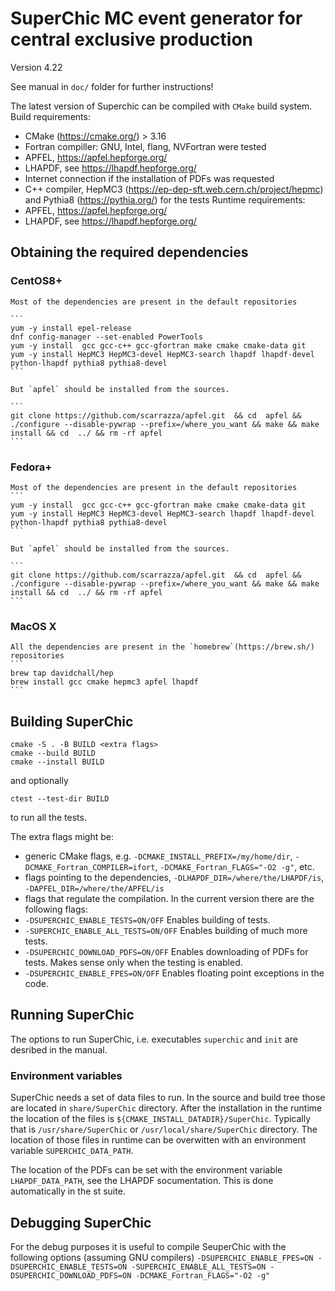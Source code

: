 # SuperChic MC event generator for central exclusive production

Version 4.22

See manual in `doc/` folder for further instructions!


The latest version of Superchic can be compiled with `CMake` build system.
Build requirements: 
 - CMake (https://cmake.org/) > 3.16
 - Fortran compiller: GNU, Intel, flang, NVFortran were tested
 - APFEL, https://apfel.hepforge.org/
 - LHAPDF, see https://lhapdf.hepforge.org/
 - Internet connection if the installation of PDFs was requested
 - C++ compiler, HepMC3 (https://ep-dep-sft.web.cern.ch/project/hepmc) and Pythia8 (https://pythia.org/) for the tests
Runtime requirements:
 - APFEL, https://apfel.hepforge.org/
 - LHAPDF, see https://lhapdf.hepforge.org/


## Obtaining the required dependencies

### CentOS8+

    Most of the dependencies are present in the default repositories
    
    ```
    yum -y install epel-release
    dnf config-manager --set-enabled PowerTools
    yum -y install  gcc gcc-c++ gcc-gfortran make cmake cmake-data git
    yum -y install HepMC3 HepMC3-devel HepMC3-search lhapdf lhapdf-devel python-lhapdf pythia8 pythia8-devel
    ```
    
    But `apfel` should be installed from the sources.

    ```
    git clone https://github.com/scarrazza/apfel.git  && cd  apfel && ./configure --disable-pywrap --prefix=/where_you_want && make && make install && cd  ../ && rm -rf apfel
    ```

### Fedora+

    Most of the dependencies are present in the default repositories
    ```
    yum -y install  gcc gcc-c++ gcc-gfortran make cmake cmake-data git
    yum -y install HepMC3 HepMC3-devel HepMC3-search lhapdf lhapdf-devel python-lhapdf pythia8 pythia8-devel
    ```

    But `apfel` should be installed from the sources.

    ```
    git clone https://github.com/scarrazza/apfel.git  && cd  apfel && ./configure --disable-pywrap --prefix=/where_you_want && make && make install && cd  ../ && rm -rf apfel
    ```

### MacOS X
    All the dependencies are present in the `homebrew`(https://brew.sh/) repositories
    ```
    brew tap davidchall/hep
    brew install gcc cmake hepmc3 apfel lhapdf
    ```

## Building SuperChic

```
cmake -S . -B BUILD <extra flags>
cmake --build BUILD
cmake --install BUILD
```

and optionally

```
ctest --test-dir BUILD
```
to run all the tests.


The extra flags might be:
- generic CMake flags, e.g. `-DCMAKE_INSTALL_PREFIX=/my/home/dir`, `-DCMAKE_Fortran_COMPILER=ifort`, `-DCMAKE_Fortran_FLAGS="-O2 -g"`, etc.
- flags pointing to the dependencies, `-DLHAPDF_DIR=/where/the/LHAPDF/is`, `-DAPFEL_DIR=/where/the/APFEL/is`
- flags that regulate the compilation. In the current version there are the following flags: 
 - `-DSUPERCHIC_ENABLE_TESTS=ON/OFF`     Enables building of tests.
 - `-SUPERCHIC_ENABLE_ALL_TESTS=ON/OFF`  Enables building of much more tests.
 - `-DSUPERCHIC_DOWNLOAD_PDFS=ON/OFF`    Enables downloading of PDFs for tests. Makes sense only when the testing is enabled.
 - `-DSUPERCHIC_ENABLE_FPES=ON/OFF`      Enables floating point exceptions in the code. 

## Running SuperChic

The options to run SuperChic, i.e. executables `superchic` and `init` are desribed in the manual.

### Environment variables
SuperChic needs a set of data files to run.
In the source and build tree those are located in `share/SuperChic` directory.
After the installation in the runtime the location of the files is `${CMAKE_INSTALL_DATADIR}/SuperChic`. Typically that is 
`/usr/share/SuperChic` or `/usr/local/share/SuperChic` directory.
The location of those files in runtime can be overwitten with an environment variable `SUPERCHIC_DATA_PATH`.


The location of the PDFs can be set with the environment variable `LHAPDF_DATA_PATH`, see the LHAPDF socumentation. 
This is done automatically in the st suite.


## Debugging SuperChic

For the debug purposes it is useful to compile SeuperChic with the following options (assuming GNU compilers)
`-DSUPERCHIC_ENABLE_FPES=ON -DSUPERCHIC_ENABLE_TESTS=ON -SUPERCHIC_ENABLE_ALL_TESTS=ON -DSUPERCHIC_DOWNLOAD_PDFS=ON -DCMAKE_Fortran_FLAGS="-O2 -g" `

